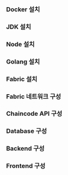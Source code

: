 ### Docker 설치

### JDK 설치

### Node 설치

### Golang 설치

### Fabric 설치

### Fabric 네트워크 구성

### Chaincode API 구성

### Database 구성

### Backend 구성

### Frontend 구성
